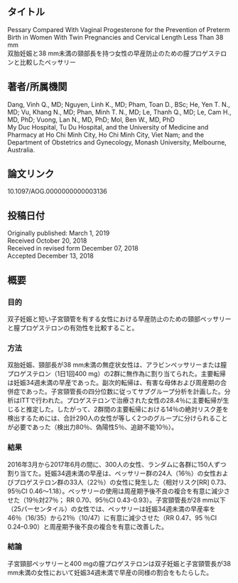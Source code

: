 ## タイトル
Pessary Compared With Vaginal Progesterone for the Prevention of Preterm Birth in Women With Twin Pregnancies and Cervical Length Less Than 38 mm  
双胎妊娠と38 mm未満の頸部長を持つ女性の早産防止のための膣プロゲステロンと比較したペッサリー

## 著者/所属機関
Dang, Vinh Q., MD; Nguyen, Linh K., MD; Pham, Toan D., BSc; He, Yen T. N., MD; Vu, Khang N., MD; Phan, Minh T. N., MD; Le, Thanh Q., MD; Le, Cam H., MD, PhD; Vuong, Lan N., MD, PhD; Mol, Ben W., MD, PhD  
My Duc Hospital, Tu Du Hospital, and the University of Medicine and Pharmacy at Ho Chi Minh City, Ho Chi Minh City, Viet Nam; and the Department of Obstetrics and Gynecology, Monash University, Melbourne, Australia.

## 論文リンク
10.1097/AOG.0000000000003136

## 投稿日付
Originally published: March 1, 2019  
Received October 20, 2018  
Received in revised form December 07, 2018  
Accepted December 13, 2018

## 概要
### 目的
双子妊娠と短い子宮頸管を有する女性における早産防止のための頸部ペッサリーと膣プロゲステロンの有効性を比較すること。

### 方法
双胎妊娠、頸部長が38 mm未満の無症状女性は、アラビンペッサリーまたは膣プロゲステロン（1日1回400 mg）の2群に無作為に割り当てられた。主要転帰は妊娠34週未満の早産であった。副次的転帰は、有害な母体および周産期の合併症であった。子宮頸管長の四分位数に従ってサブグループ分析を計画した。分析はITTで行われた。プロゲステロンで治療された女性の28.4％に主要転帰が生じると推定した。したがって、2群間の主要転帰における14％の絶対リスク差を検出するためには、合計290人の女性が等しく2つのグループに分けられることが必要であった（検出力80％、偽陽性5％、追跡不能10％）。

### 結果
2016年3月から2017年6月の間に、300人の女性、ランダムに各群に150人ずつ割り当てた。妊娠34週未満の早産は、ペッサリー群の24人（16％）の女性およびプロゲステロン群の33人（22％）の女性に発生した（相対リスク[RR] 0.73、95％CI 0.46〜1.18）。ペッサリーの使用は周産期予後不良の複合を有意に減少させた（19％対27％； RR 0.70、95％CI 0.43-0.93）。子宮頸管長が28 mm以下（25パーセンタイル）の女性では、ペッサリーは妊娠34週未満の早産率を46％（16/35）から21％（10/47）に有意に減少させた（RR 0.47、95 ％CI 0.24–0.90）と周産期予後不良の複合を有意に改善した。

### 結論
子宮頸部ペッサリーと400 mgの膣プロゲステロンは双子妊娠と子宮頸管長が38 mm未満の女性において妊娠34週未満で早産の同様の割合をもたらした。
